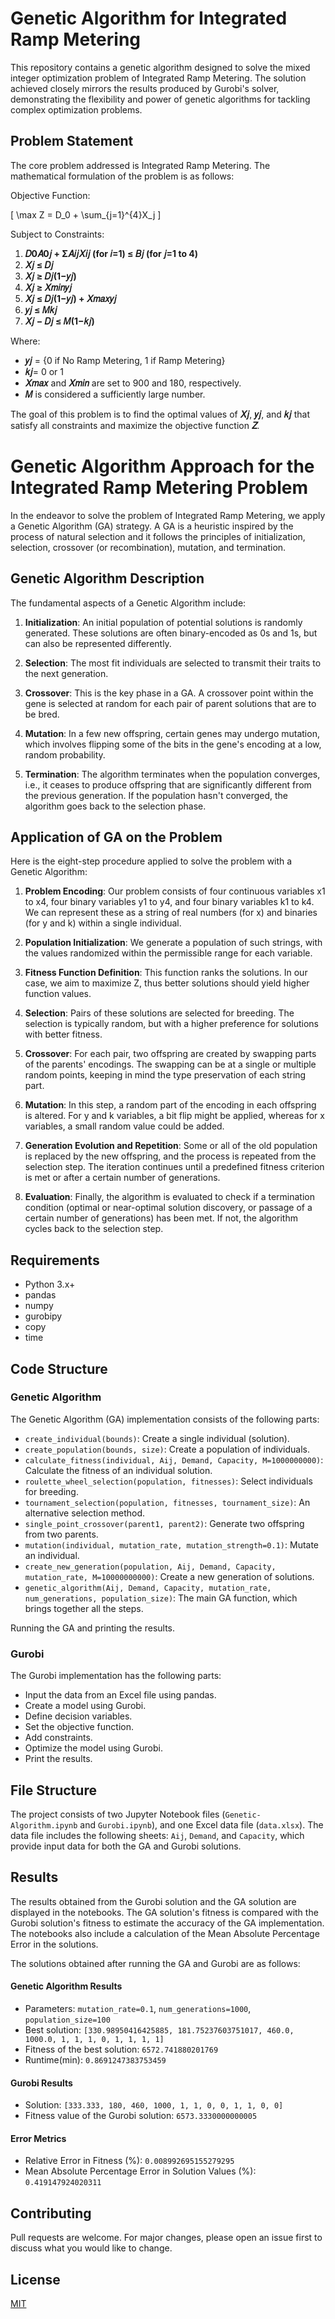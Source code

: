 # Genetic Algorithm for Integrated Ramp Metering

This repository contains a genetic algorithm designed to solve the mixed integer optimization problem of Integrated Ramp Metering. The solution achieved closely mirrors the results produced by Gurobi's solver, demonstrating the flexibility and power of genetic algorithms for tackling complex optimization problems.

## Problem Statement

The core problem addressed is Integrated Ramp Metering. The mathematical formulation of the problem is as follows:

Objective Function:

\[
\max Z = D_0 + \sum_{j=1}^{4}X_j
\]


Subject to Constraints:

1. **𝐷0𝐴0𝑗 + Σ𝐴𝑖𝑗𝑋𝑖𝑗 (for 𝑖=1) ≤ 𝐵𝑗 (for 𝑗=1 to 4)**
2. **𝑋𝑗 ≤ 𝐷𝑗**
3. **𝑋𝑗 ≥ 𝐷𝑗(1−𝑦𝑗)**
4. **𝑋𝑗 ≥ 𝑋𝑚𝑖𝑛𝑦𝑗**
5. **𝑋𝑗 ≤ 𝐷𝑗(1−𝑦𝑗) + 𝑋𝑚𝑎𝑥𝑦𝑗**
6. **𝑦𝑗 ≤ 𝑀𝑘𝑗**
7. **𝑋𝑗 − 𝐷𝑗 ≤ 𝑀(1−𝑘𝑗)**

Where:
* **𝑦𝑗** = {0 if No Ramp Metering, 1 if Ramp Metering}
* **𝑘𝑗**= 0 or 1
* **𝑋𝑚𝑎𝑥** and **𝑋𝑚𝑖𝑛** are set to 900 and 180, respectively.
* **𝑀** is considered a sufficiently large number. 

The goal of this problem is to find the optimal values of **𝑋𝑗**, **𝑦𝑗**, and **𝑘𝑗** that satisfy all constraints and maximize the objective function **𝑍**.

# Genetic Algorithm Approach for the Integrated Ramp Metering Problem

In the endeavor to solve the problem of Integrated Ramp Metering, we apply a Genetic Algorithm (GA) strategy. A GA is a heuristic inspired by the process of natural selection and it follows the principles of initialization, selection, crossover (or recombination), mutation, and termination. 

## Genetic Algorithm Description

The fundamental aspects of a Genetic Algorithm include:

1. **Initialization**: An initial population of potential solutions is randomly generated. These solutions are often binary-encoded as 0s and 1s, but can also be represented differently.

2. **Selection**: The most fit individuals are selected to transmit their traits to the next generation.

3. **Crossover**: This is the key phase in a GA. A crossover point within the gene is selected at random for each pair of parent solutions that are to be bred.

4. **Mutation**: In a few new offspring, certain genes may undergo mutation, which involves flipping some of the bits in the gene's encoding at a low, random probability.

5. **Termination**: The algorithm terminates when the population converges, i.e., it ceases to produce offspring that are significantly different from the previous generation. If the population hasn't converged, the algorithm goes back to the selection phase.

## Application of GA on the Problem

Here is the eight-step procedure applied to solve the problem with a Genetic Algorithm:

1. **Problem Encoding**: Our problem consists of four continuous variables x1 to x4, four binary variables y1 to y4, and four binary variables k1 to k4. We can represent these as a string of real numbers (for x) and binaries (for y and k) within a single individual.

2. **Population Initialization**: We generate a population of such strings, with the values randomized within the permissible range for each variable.

3. **Fitness Function Definition**: This function ranks the solutions. In our case, we aim to maximize Z, thus better solutions should yield higher function values.

4. **Selection**: Pairs of these solutions are selected for breeding. The selection is typically random, but with a higher preference for solutions with better fitness.

5. **Crossover**: For each pair, two offspring are created by swapping parts of the parents' encodings. The swapping can be at a single or multiple random points, keeping in mind the type preservation of each string part.

6. **Mutation**: In this step, a random part of the encoding in each offspring is altered. For y and k variables, a bit flip might be applied, whereas for x variables, a small random value could be added.

7. **Generation Evolution and Repetition**: Some or all of the old population is replaced by the new offspring, and the process is repeated from the selection step. The iteration continues until a predefined fitness criterion is met or after a certain number of generations.

8. **Evaluation**: Finally, the algorithm is evaluated to check if a termination condition (optimal or near-optimal solution discovery, or passage of a certain number of generations) has been met. If not, the algorithm cycles back to the selection step.

## Requirements

- Python 3.x+
- pandas
- numpy
- gurobipy
- copy
- time

## Code Structure
### Genetic Algorithm
The Genetic Algorithm (GA) implementation consists of the following parts:

- `create_individual(bounds)`: Create a single individual (solution).
- `create_population(bounds, size)`: Create a population of individuals.
- `calculate_fitness(individual, Aij, Demand, Capacity, M=1000000000)`: Calculate the fitness of an individual solution.
- `roulette_wheel_selection(population, fitnesses)`: Select individuals for breeding.
- `tournament_selection(population, fitnesses, tournament_size)`: An alternative selection method.
- `single_point_crossover(parent1, parent2)`: Generate two offspring from two parents.
- `mutation(individual, mutation_rate, mutation_strength=0.1)`: Mutate an individual.
- `create_new_generation(population, Aij, Demand, Capacity, mutation_rate, M=10000000000)`: Create a new generation of solutions.
- `genetic_algorithm(Aij, Demand, Capacity, mutation_rate, num_generations, population_size)`: The main GA function, which brings together all the steps.

Running the GA and printing the results.

### Gurobi
The Gurobi implementation has the following parts:

- Input the data from an Excel file using pandas.
- Create a model using Gurobi.
- Define decision variables.
- Set the objective function.
- Add constraints.
- Optimize the model using Gurobi.
- Print the results.

## File Structure
The project consists of two Jupyter Notebook files (`Genetic-Algorithm.ipynb` and `Gurobi.ipynb`), and one Excel data file (`data.xlsx`). The data file includes the following sheets: `Aij`, `Demand`, and `Capacity`, which provide input data for both the GA and Gurobi solutions.

## Results
The results obtained from the Gurobi solution and the GA solution are displayed in the notebooks. The GA solution's fitness is compared with the Gurobi solution's fitness to estimate the accuracy of the GA implementation. The notebooks also include a calculation of the Mean Absolute Percentage Error in the solutions.

The solutions obtained after running the GA and Gurobi are as follows:

#### Genetic Algorithm Results
- Parameters: `mutation_rate=0.1`, `num_generations=1000`, `population_size=100`
- Best solution: `[330.98950416425885, 181.75237603751017, 460.0, 1000.0, 1, 1, 1, 0, 1, 1, 1, 1]`
- Fitness of the best solution: `6572.741880201769`
- Runtime(min): `0.8691247383753459`

#### Gurobi Results
- Solution: `[333.333, 180, 460, 1000, 1, 1, 0, 0, 1, 1, 0, 0]`
- Fitness value of the Gurobi solution: `6573.3330000000005`

#### Error Metrics
- Relative Error in Fitness (%): `0.008992695155279295`
- Mean Absolute Percentage Error in Solution Values (%): `0.419147924020311`

## Contributing

Pull requests are welcome. For major changes, please open an issue first to discuss what you would like to change.

## License

[MIT](https://choosealicense.com/licenses/mit/)
